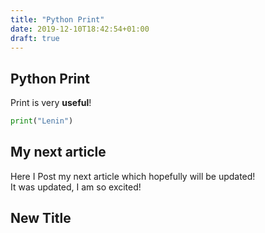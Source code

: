 ```yaml
---
title: "Python Print"
date: 2019-12-10T18:42:54+01:00
draft: true
---
```


## Python Print

Print is very **useful**!

```python
print("Lenin")
```

## My next article

Here I Post my next article which hopefully will be updated!\
It was updated, I am so excited!

## New Title